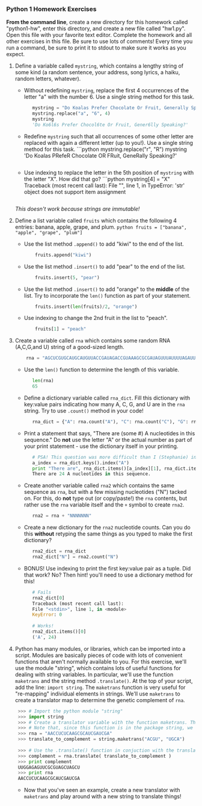 ### Python 1 Homework Exercises

**From the command line**, create a new directory for this homework called "python1-hw", enter this directory, and create a new file called "hw1.py". Open this file with your favorite text editor.
Complete the homework and all other exercises in this file. Be sure to use lots of comments! Every time you run a command, be sure to print it to stdout to make sure it works as you expect.


1. Define a variable called `mystring`, which contains a lengthy string of some kind (a random sentence, your address, song lyrics, a haiku, random letters, whatever).

   - Without redefining `mystring`, replace the first 4 occurrences of the letter "a" with the number 6. Use a single string method for this task.
       ```python
          mystring = "Do Koalas Prefer Chocolate Or Fruit, Generally Speaking?" # taxonomy!
          mystring.replace("a", "6", 4)
          mystring
          'Do Ko6l6s Prefer Chocol6te Or Fruit, Gener6lly Speaking?'
      ```
      
   - Redefine `mystring` such that all occurrences of some other letter are replaced with again a different letter (up to you!). Use a single string method for this task.
         ```python
          mystring.replace("r", "R")
          mystring
          'Do Koalas PRefeR Chocolate OR FRuit, GeneRally Speaking?'
      ```
      
   - Use indexing to replace the letter in the 5th position of `mystring` with the letter "X". How did that go?
         ```python
          mystring[4] = "X"
          Traceback (most recent call last):
          File "<stdin>", line 1, in <module>
         TypeError: 'str' object does not support item assignment
      ```       
   *This doesn't work because strings are immutable!*

2. Define a list variable called `fruits` which contains the following 4 entries: banana, apple, grape, and plum.
          ```python
             fruits = ["banana", "apple", "grape", "plum"]
         ```      
      
   - Use the list method `.append()` to add "kiwi" to the end of the list.
      ```python
          fruits.append("kiwi")
      ``` 
      
   - Use the list method `.insert()` to add "pear" to the end of the list.
      ```python
          fruits.insert(5, "pear")
      ``` 
   - Use the list method `.insert()` to add "orange" to the **middle** of the list. Try to incorporate the `len()` function as part of your statement.
      ```python
          fruits.insert(len(fruits)/2, "orange")
      ``` 
      
   - Use indexing to change the 2nd fruit in the list to "peach".
      ```python
          fruits[1] = "peach"
      ``` 
      
3. Create a variable called `rna` which contains some random RNA (A,C,G,and U) string of a good-sized length.
      ```python
          rna = "AGCUCGUGCAUGCAUGUUACCGAUAGACCGUAAAGCGCGAUAGUUUAUUUUAGAUUAAAAAAAAA"
      ``` 
      
   - Use the `len()` function to determine the length of this variable.
       ```python
          len(rna)
          65
      ``` 
      
   - Define a dictionary variable called `rna_dict`. Fill this dictionary with key:value pairs indicating how many A, C, G, and U are in the `rna` string. Try to use `.count()` method in your code!
       ```python
          rna_dict = {"A": rna.count("A"), "C": rna.count("C"), "G": rna.count("G"), "U": rna.count("U")}
      ``` 
      
   - Print a statement that says, "There are (some #) A nucleotides in this sequence." Do **not** use the letter "A" or the actual number as part of your print statement - use the dictionary itself in your printing.
       ```python
          # PSA! This question was more difficult than I (Stephanie) intended, and this would be better done with a loop anyways.
          a_index = rna_dict.keys().index("A")
          print "There are", rna_dict.items()[a_index][1], rna_dict.items()[a_index][0], "nucleotides in this sequence."
          There are 24 A nucleotides in this sequence.
      ``` 
   
   - Create another variable called `rna2` which contains the same sequence as `rna`, but with a few missing nucleotides ("N") tacked on. For this, do **not** type out (or copy/paste!) the `rna` contents, but rather use the `rna` variable itself and the `+` symbol to create `rna2`.
       ```python
          rna2 = rna + "NNNNNNN"
      ```

   - Create a new dictionary for the `rna2` nucleotide counts. Can you do this **without** retyping the same things as you typed to make the first dictionary?
       ```python
          rna2_dict = rna_dict
          rna2_dict["N"] = rna2.count("N")
      ```
   
   - BONUS! Use indexing to print the first key:value pair as a tuple. Did that work? No? Then hint! you'll need to use a dictionary method for this!
       ```python
          # Fails
          rna2_dict[0]
          Traceback (most recent call last):
          File "<stdin>", line 1, in <module>
          KeyError: 0
          
          # Works!
          rna2_dict.items()[0]
          ('A', 24)
      ```
      
4. Python has many modules, or libraries, which can be imported into a script. Modules are basically pieces of code with lots of convenient functions that aren't normally available to you. For this exercise, we'll use the module "string", which contains lots of useful functions for dealing with string variables. In particular, we'll use the function `maketrans` and the string method `.translate()`.
   At the top of your script, add the line: `import string`. The `maketrans` function is very useful for "re-mapping" individual elements in strings. We'll use `maketrans` to create a translator map to determine the genetic complement of `rna`.
   
   ```python
    >>> # Import the python module "string"
    >>> import string
    >>> # Create a translator variable with the function maketrans. The function takes two string arguments, which should map 1:1.
    >>> # Note that, since this function is in the package string, we have to call it as "string.maketrans" (more on this notation in a few weeks!)
    >>> rna = "AACCUCUCAAGCGCAUCGAUCGA"
    >>> translate_to_complement = string.maketrans("ACGU", "UGCA") 
    
    >>> # Use the .translate() function in conjuction with the translator created with maketrans to determine the complement
    >>> complement = rna.translate( translate_to_complement )
    >>> print complement
    UUGGAGAGUUCGCGUAGCUAGCU
    >>> print rna
    AACCUCUCAAGCGCAUCGAUCGA

   ```
   
   - Now that you've seen an example, create a new translator with `maketrans` and play around with a new string to translate things!




